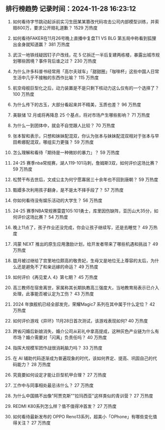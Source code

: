 
## 排行榜趋势 记录时间：2024-11-28 16:23:12
  
  1. 如何看待字节跳动起诉前实习生田某某篡改代码攻击公司内部模型训练，并索赔800万，要求公开赔礼道歉？ 1529 万热度
    
  2. 如何看待FAKER在11月26号晚上直播中复盘T1 VS BLG 第五局中称看到狐狸出金身就知道赢？ 381 万热度
    
  3. 武汉一地铁线疑因钉子户改线，花 5 亿拆迁一半后复建两栋楼，暴露出城市规划哪些困境？事件背后谁之过？ 230 万热度
    
  4. 为什么许多科普书经常用「高尔夫球车」「甜甜圈」「咖啡杯」这些中国人日常生活中几乎不接触的东西作比喻？ 115 万热度
    
  5. 航空母舰巨型化之后，动力装置是不是只剩下核动力这么仅有的一个选择了？ 100 万热度
    
  6. 为什么传下的古玉，大部分看起来并不精美，玉质也差？ 96 万热度
    
  7. 美联储 12 月或将再降息 25 个基点，将对市场产生哪些影响？ 71 万热度
    
  8. 为什么一到团体中，就会不自觉跟人比较？ 70 万热度
    
  9. 张本智和表示，只想和妹妹配混双，你认为张本与妹妹配混双相对于张本与早田希娜配混双，哪组实力更强？ 59 万热度
    
  10. 怎么理解和看待「期待是一种微妙的暴力」？ 59 万热度
    
  11. 24-25 赛季nba常规赛，湖人119-101马刺，詹姆斯3双，如何评价这场比赛？ 59 万热度
    
  12. 松赞干布去世后，文成公主为何宁愿寡居三十余年也不回到唐朝？ 59 万热度
    
  13. 甄嬛多次利用孩子翻身，是不是太不择手段了？ 57 万热度
    
  14. 你如何看待没有娱乐活动的大学生？ 56 万热度
    
  15. 24-25 赛季NBA常规赛雷霆105:101勇士，库里因伤缺阵，亚历山大35分，如何评价这场比赛？ 54 万热度
    
  16. 晚上11点了，孩子作业还没完成，你会让孩子继续写，还是去睡觉？ 49 万热度
    
  17. 鸿蒙 NEXT 推出的原生应用激励计划，给开发者带来了哪些机遇和挑战？ 49 万热度
    
  18. 胧月被过继给了宫里地位颇高的敬贵妃，生母又是地位无上尊容的太后，为什么还是避免不了和亲远嫁的命运？ 49 万热度
    
  19. 如何评价《再见爱人 4》第七期？ 45 万热度
    
  20. 高三教师在宿舍离世，家属称其长期执教高三强度大，当地教育局表示已介入处理，此事能否被认定为工伤？ 43 万热度
    
  21. 2024 年旗舰机已经全部发完，荣耀Magic7 系列在其中属于什么定位？ 42 万热度
    
  22. 如何评价游戏《异环》11月28日首次测试，该游戏表现如何? 40 万热度
    
  23. 跨省闪婚后新娘消失，婚介公司从彩礼中拿高提成，这种灰色产业链为什么有市场？婚介需要对「闪离」负责任吗？ 40 万热度
    
  24. 指挥大规模军团作战很消耗脑力吗？ 33 万热度
    
  25. 在 AI 辅助代码逐渐成为普遍现象的时代，该如何界定、提高、巩固自己的代码能力？ 28 万热度
    
  26. 究竟要如何设定才能让巨型机甲合理？ 27 万热度
    
  27. 工作中与同事相处最忌讳什么？ 27 万热度
    
  28. 为什么中国搞不出像"阿贾克斯""拉玛西亚"这样类似的青训营？ 27 万热度
    
  29. REDMI K80系列怎么样？值不值得冲首发？ 27 万热度
    
  30. 如何看待最新发布的 OPPO Reno13系列，超美小「OPhone」有哪些变化值得关注？ 27 万热度
    